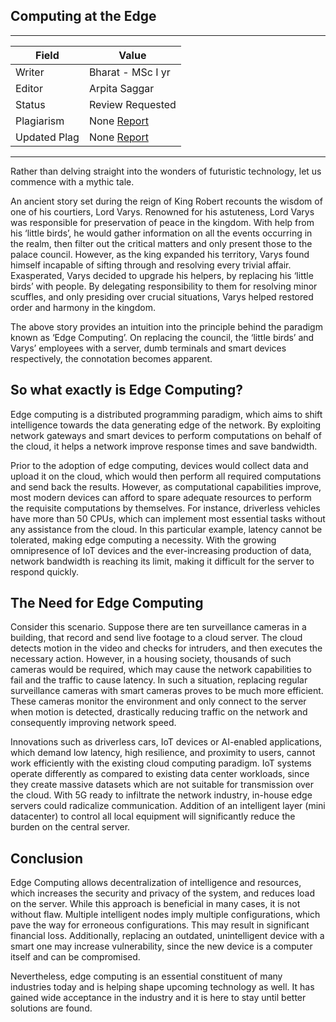 ## Computing at the Edge

---
| Field | Value |
|----|----|
| Writer | Bharat - MSc I yr|
| Editor | Arpita Saggar |
| Status | Review Requested |
| Plagiarism| None [Report](./plag-reports/plag-computing-at-the-edge.pdf) |
| Updated Plag | None [Report](./plag-reports/plag-v2-computing-at-the-edge.pdf) | 

---
Rather than delving straight into the wonders of futuristic technology, let us commence with a mythic tale.

An ancient story set during the reign of King Robert recounts the wisdom of one of his courtiers, Lord Varys. Renowned for his astuteness, Lord Varys was responsible for preservation of peace in the kingdom. With help from his ‘little birds’, he would gather information on all the events occurring in the realm, then filter out the critical matters and only present those to the palace council. However, as the king expanded his territory, Varys found himself incapable of sifting through and resolving every trivial affair. Exasperated, Varys decided to upgrade his helpers, by replacing his ‘little birds’ with people. By delegating responsibility to them for resolving minor scuffles, and only presiding over crucial situations, Varys helped restored order and harmony in the kingdom.

The above story provides an intuition into the principle behind the paradigm known as ‘Edge Computing’. On replacing the council, the ‘little birds’ and Varys’ employees with a server, dumb terminals and smart devices respectively, the connotation becomes apparent.

## So what exactly is Edge Computing?

Edge computing is a distributed programming paradigm, which aims to shift intelligence towards the data generating edge of the network. By exploiting network gateways and smart devices to perform computations on behalf of the cloud, it helps a network improve response times and save bandwidth.

Prior to the adoption of edge computing, devices would collect data and upload it on the cloud, which would then perform all required computations and send back the results. However, as computational capabilities improve, most modern devices can afford to spare adequate resources to perform the requisite computations by themselves. For instance, driverless vehicles have more than 50 CPUs, which can implement most essential tasks without any assistance from the cloud. In this particular example, latency cannot be tolerated, making edge computing a necessity. With the growing omnipresence of IoT devices and the ever-increasing production of data, network bandwidth is reaching its limit, making it difficult for the server to respond quickly.

## The Need for Edge Computing

Consider this scenario. Suppose there are ten surveillance cameras in a building, that record and send live footage to a cloud server. The cloud detects motion in the video and checks for intruders, and then executes the necessary action. However, in a housing society, thousands of such cameras would be required, which may cause the network capabilities to fail and the traffic to cause latency. In such a situation, replacing regular surveillance cameras with smart cameras proves to be much more efficient. These cameras monitor the environment and only connect to the server when motion is detected, drastically reducing traffic on the network and consequently improving network speed.

Innovations such as driverless cars, IoT devices or AI-enabled applications, which demand low latency, high resilience, and proximity to users, cannot work efficiently with the existing cloud computing paradigm. IoT systems operate differently as compared to existing data center workloads, since they create massive datasets which are not suitable for transmission over the cloud. With 5G ready to infiltrate the network industry, in-house edge servers could radicalize communication. Addition of an intelligent layer (mini datacenter) to control all local equipment will significantly reduce the burden on the central server.

## Conclusion

Edge Computing allows decentralization of intelligence and resources, which increases the security and privacy of the system, and reduces load on the server. While this approach is beneficial in many cases, it is not without flaw. Multiple intelligent nodes imply multiple configurations, which pave the way for erroneous configurations. This may result in significant financial loss. Additionally, replacing an outdated, unintelligent device with a smart one may increase vulnerability, since the new device is a computer itself and can be compromised.

Nevertheless, edge computing is an essential constituent of many industries today and is helping shape upcoming technology as well. It has gained wide acceptance in the industry and it is here to stay until better solutions are found.
